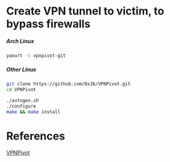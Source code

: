 # Create VPN tunnel to victim, to bypass firewalls
##### Arch Linux
```bash
yaourt -S vpnpivot-git
```

##### Other Linux
```bash
git clone https://github.com/0x36/VPNPivot.git
cd VPNPivot

./autogen.sh
./configure
make && make install
```

# References
[VPNPivot](https://github.com/0x36/VPNPivot)